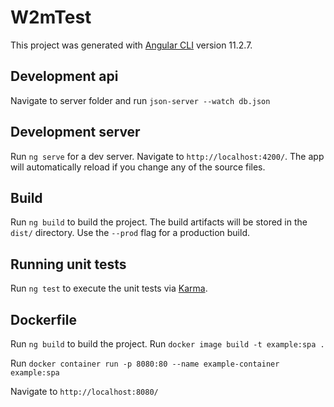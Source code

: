 # W2mTest

This project was generated with [Angular CLI](https://github.com/angular/angular-cli) version 11.2.7.

## Development api

Navigate to server folder and run `json-server --watch db.json`

## Development server

Run `ng serve` for a dev server. Navigate to `http://localhost:4200/`. The app will automatically reload if you change any of the source files.

## Build

Run `ng build` to build the project. The build artifacts will be stored in the `dist/` directory. Use the `--prod` flag for a production build.

## Running unit tests

Run `ng test` to execute the unit tests via [Karma](https://karma-runner.github.io).

## Dockerfile

Run `ng build` to build the project.
Run `docker image build -t example:spa .`


Run `docker container run -p 8080:80 --name example-container example:spa`

Navigate to `http://localhost:8080/`

